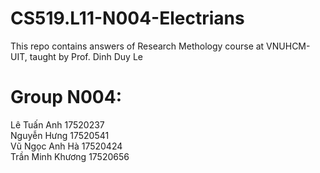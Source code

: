 # CS519.L11-N004-Electrians
 This repo contains answers of Research Methology course at VNUHCM-UIT, taught by Prof. Dinh Duy Le  
 
 # Group N004:  
 Lê Tuấn Anh 17520237  
 Nguyễn Hưng 17520541  
 Vũ Ngọc Anh Hà 17520424  
 Trần Minh Khương 17520656
